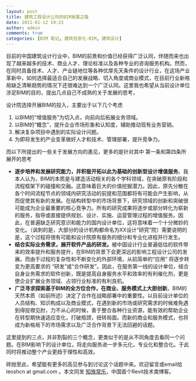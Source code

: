 ```yaml
---
layout: post
title: 建筑工程设计公司的BIM发展之路
date: 2011-01-12 19:23
author: admin
comments: true
categories: [BIM 笔记, 建筑信息化-BIM, 建筑设计]
---
```

目前的中国建筑设计行业中，BIM的前景和价值已经获得广泛认同，伴随而来也出现了越来越多的技术、商业人才、理论标准以及各种专业的咨询服务机构。然而，在同时具备技术、人才、产业链地位等各种优厚先天条件的设计行业，在这场产业革新中，如何选择最适合自己的发展战略、切入角度或商业模式，在目前行业新格局缺乏清晰趋势的情况下还很难达到一个广泛认同。这里我也希望从当前设计单位涉足BIM的目的，提出几点自己不成熟的关于发展的思考，

设计院选择开展BIM的投入，主要出于以下几个考虑
<ol>
	<li>以BIM的“增值服务”为切入点，向前向后拓展业务领域。</li>
	<li>以BIM的“概念”，提升企业市场形象和认知度，辅助推动现有业务营销。</li>
	<li>解决复杂项目中遇到的实际设计问题。<!--more--></li>
	<li>为即将发生的产业变革做好人才和技术、管理部署，提升竞争力。</li>
</ol>
而以下所提出的一些关于发展方向的愚见，更多的是针对其中 第一条和第四条所展开的思考
<ul>
	<li><strong>逐步培养和发展研究能力，并积极开拓以此为基础的创新型设计增值服务</strong>。我本人认为，BIM的本质是与建造活动相关的各个学科领域，在突破原有阶段和流程框架下的碰撞和交融。这意味着巨大的价值挖掘潜力。因此，原先分散在各个时间流程节点的领域内研究活动的前提和范围都将有可能会产生影响，从而促使其有新的发展。在结构转型中的市场背景下，研究领域的创新和突破很可能成为企业最重要的核心竞争力。所有的研究成果将逐步或部分转化为崭新的服务，指导或直接提供规划、设计、实施、运营管理过程的增值服务。因此，在普遍缺乏研究意识和能力的国内设计单位，这将意味着一个十分微妙的变化。（讽刺的是，大部分的设计机构都命名为XX设计“研究”院）需要说明的是，这个过程将很有可能和设计院原有服务的细分和专业化进程并行发生。</li>
	<li><strong>结合实际业务需求，展开软件产品的研发。</strong>被中国设计行业普遍低估的软件带来的效率提升和服务提升，在BIM的背景下会更深远的影响工程设计公司的发展。而由于过程的复杂性和不断变化的外部环境，从前简单的“应用” 将逐步转变为更高要求的 “研发”或“合作研发”。因此，在服务第一线的设计单位，结合自身业务需求的软件创新，既是提高自身服务水平和效率的有利催化剂，更是使企业扩展业务领域、占领行业标准的有利良机。</li>
	<li><strong>广泛寻求探索基于BIM的全方位合作，在商业、服务模式上大胆创新</strong>。BIM的天然本质（如前所述）决定了合作在战略部署中的重要性。以目前设计单位的人员结构、知识构成以及商业模式，在遇到新的市场或研究需求的时候难免遇到得捉襟见肘，力不从心的时候，善于整合各种行业资源，能有效的帮助企业在转型期快速适应变化，打破瓶颈，扭转局面。而新的商业和服务模式，也将成为新格局下的市场需求以及广泛合作背景下无法回避的话题。</li>
</ul>
这里提到的三点，并非割裂的三个概念，更类似于的是从不同角度去看同一个问题。在BIM影响下的设计单位，将走向服务进一步多元化，专业化和整合化。于此同时将推动整个产业更趋于理性和高效。

砖抛至此，希望能有更多的高见参与到讨论这个话题中来。欢迎留言或email给 leoshcn at gmail.com 。本文同发 <a href="http://www.revitcad.com">知族常乐</a>，中国首个Revit技术类博客。
